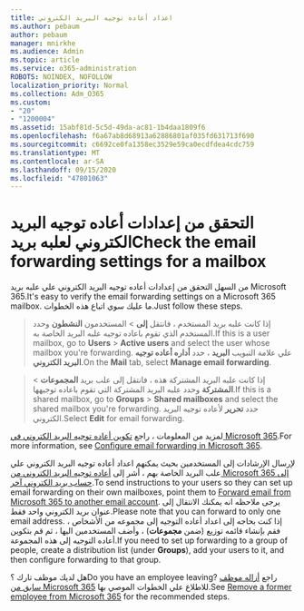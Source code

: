 ```yaml
---
title: اعداد أعاده توجيه البريد الكتروني
ms.author: pebaum
author: pebaum
manager: mnirkhe
ms.audience: Admin
ms.topic: article
ms.service: o365-administration
ROBOTS: NOINDEX, NOFOLLOW
localization_priority: Normal
ms.collection: Adm_O365
ms.custom:
- "20"
- "1200004"
ms.assetid: 15abf81d-5c5d-49da-ac81-1b4daa1809f6
ms.openlocfilehash: f6a67ab8d68913a62886801af035fd631713f690
ms.sourcegitcommit: c6692ce0fa1358ec3529e59ca0ecdfdea4cdc759
ms.translationtype: MT
ms.contentlocale: ar-SA
ms.lasthandoff: 09/15/2020
ms.locfileid: "47801063"
---
```

# <a name="check-the-email-forwarding-settings-for-a-mailbox"></a><span data-ttu-id="25623-102">التحقق من إعدادات أعاده توجيه البريد الكتروني لعلبه بريد</span><span class="sxs-lookup"><span data-stu-id="25623-102">Check the email forwarding settings for a mailbox</span></span>

<span data-ttu-id="25623-103">من السهل التحقق من إعدادات أعاده توجيه البريد الكتروني علي علبه بريد Microsoft 365.</span><span class="sxs-lookup"><span data-stu-id="25623-103">It's easy to verify the email forwarding settings on a Microsoft 365 mailbox.</span></span> <span data-ttu-id="25623-104">ما عليك سوي اتباع هذه الخطوات.</span><span class="sxs-lookup"><span data-stu-id="25623-104">Just follow these steps.</span></span>
  
> <span data-ttu-id="25623-105">إذا كانت علبه بريد المستخدم ، فانتقل **إلى** \> المستخدمون **النشطون** وحدد المستخدم الذي تقوم باعاده توجيه علبه البريد الخاصة به.</span><span class="sxs-lookup"><span data-stu-id="25623-105">If this is a user mailbox, go to **Users** \> **Active users** and select the user whose mailbox you're forwarding.</span></span> <span data-ttu-id="25623-106">علي علامة التبويب **البريد** ، حدد **أداره أعاده توجيه البريد الكتروني**.</span><span class="sxs-lookup"><span data-stu-id="25623-106">On the **Mail** tab, select **Manage email forwarding**.</span></span>

> <span data-ttu-id="25623-107">إذا كانت علبه البريد المشتركة هذه ، فانتقل إلى علب بريد **المجموعات** \> **المشتركة** وحدد علبه البريد المشتركة التي تقوم باعاده توجيهها.</span><span class="sxs-lookup"><span data-stu-id="25623-107">If this is a shared mailbox, go to **Groups** \> **Shared mailboxes** and select the shared mailbox you're forwarding.</span></span> <span data-ttu-id="25623-108">حدد **تحرير** لأعاده توجيه البريد الكتروني.</span><span class="sxs-lookup"><span data-stu-id="25623-108">Select **Edit** for email forwarding.</span></span>

<span data-ttu-id="25623-109">لمزيد من المعلومات ، راجع [تكوين أعاده توجيه البريد الكتروني في Microsoft 365](https://docs.microsoft.com/microsoft-365/admin/email/configure-email-forwarding).</span><span class="sxs-lookup"><span data-stu-id="25623-109">For more information, see [Configure email forwarding in Microsoft 365](https://docs.microsoft.com/microsoft-365/admin/email/configure-email-forwarding).</span></span>
  
<span data-ttu-id="25623-110">لإرسال الإرشادات إلى المستخدمين بحيث يمكنهم اعداد أعاده توجيه البريد الكتروني علي علب البريد الخاصة بهم ، أشر إلى [أعاده توجيه البريد الكتروني من Microsoft 365 إلى حساب بريد الكتروني آخر](https://support.office.com/article/Forward-email-from-Office-365-to-another-email-account-1ed4ee1e-74f8-4f53-a174-86b748ff6a0e).</span><span class="sxs-lookup"><span data-stu-id="25623-110">To send instructions to your users so they can set up email forwarding on their own mailboxes, point them to [Forward email from Microsoft 365 to another email account](https://support.office.com/article/Forward-email-from-Office-365-to-another-email-account-1ed4ee1e-74f8-4f53-a174-86b748ff6a0e).</span></span> <span data-ttu-id="25623-111">يرجى ملاحظه انه يمكنك الانتقال إلى عنوان بريد الكتروني واحد فقط.</span><span class="sxs-lookup"><span data-stu-id="25623-111">Please note that you can forward to only one email address.</span></span> <span data-ttu-id="25623-112">إذا كنت بحاجه إلى اعداد أعاده التوجيه إلى مجموعه من الأشخاص ، فقم بإنشاء قائمه توزيع (ضمن **مجموعات**) ، وأضف المستخدمين اليها ، ثم قم بتكوين أعاده التوجيه إلى هذه المجموعة.</span><span class="sxs-lookup"><span data-stu-id="25623-112">If you need to set up forwarding to a group of people, create a distribution list (under **Groups**), add your users to it, and then configure forwarding to that group.</span></span>
  
<span data-ttu-id="25623-113">هل لديك موظف تارك ؟</span><span class="sxs-lookup"><span data-stu-id="25623-113">Do you have an employee leaving?</span></span> <span data-ttu-id="25623-114">راجع [أزاله موظف سابق من Microsoft 365](https://docs.microsoft.com/microsoft-365/admin/add-users/remove-former-employee) للاطلاع علي الخطوات الموصي بها.</span><span class="sxs-lookup"><span data-stu-id="25623-114">See [Remove a former employee from Microsoft 365](https://docs.microsoft.com/microsoft-365/admin/add-users/remove-former-employee) for the recommended steps.</span></span>